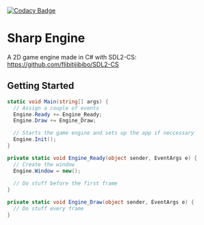 [![Codacy Badge](https://app.codacy.com/project/badge/Grade/a026e682c2d54f69a9bc24a392bb3295)](https://www.codacy.com/gh/bjr29/SharpEngine/dashboard?utm_source=github.com&amp;utm_medium=referral&amp;utm_content=bjr29/SharpEngine&amp;utm_campaign=Badge_Grade)
# Sharp Engine
A 2D game engine made in C# with SDL2-CS: https://github.com/flibitijibibo/SDL2-CS

## Getting Started
```C#
static void Main(string[] args) {
  // Assign a couple of events
  Engine.Ready += Engine_Ready;
  Engine.Draw += Engine_Draw;

  // Starts the game engine and sets up the app if neccessary
  Engine.Init();
}

private static void Engine_Ready(object sender, EventArgs e) {
  // Create the window
  Engine.Window = new();
  
  // Do stuff before the first frame
}

private static void Engine_Draw(object sender, EventArgs e) {
  // Do stuff every frame
}
```
